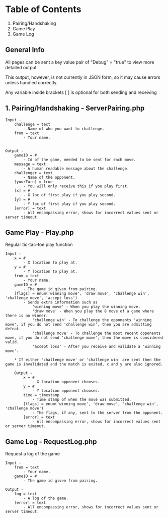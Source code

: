 # Table of Contents #
1. Pairing/Handshaking
2. Game Play
3. Game Log

## General Info ##
All pages can be sent a key value pair of "Debug" = "true" to view more detailed output 

This output, however, is not currently in JSON form, so it may cause errors unless handled correctly.

Any variable inside brackets [ ] is optional for both sending and receiving

## 1. Pairing/Handshaking - ServerPairing.php ##
	Input - 
		challenge = text
			- Name of who you want to challenge.
		from = text
			- Your name.


	Output -
		gameID = #
			- Id of the game, needed to be sent for each move.
		message = text
			- A human readable message about the challenge.
		challenger = text
			- Name of the opponent.
		[yourTurn] = true
			- You will only receive this if you play first.
		[x] = #
			- X loc of first play if you play second.
		[y] = #
			- Y loc of first play if you play second.
		[error] = text
			- All encompassing error, shows for incorrect values sent or server timeout.

## Game Play - Play.php ##
Regular tic-tac-toe play function

	Input -
		x = #
			- X location to play at.
		y = #
			- Y location to play at.
		from = text
			- Your name.
		gameID = #
			- The game id given from pairing.
		[flags] = enum('winning move', 'draw move', 'challenge win', 'challenge move', 'accept loss')
			- Sends extra information such as
				'winning move' - When you play the winning move.
				'draw move' - When you play the 8 move of a game where there is no winner.
				'challenge win' - To challenge the opponents 'winning move', if you do not send 'challenge win', then you are admitting defeat.
				'challenge move' - To challenge the most recent opponents move, if you do not send 'challenge move', then the move is considered valid.
				'accept loss' - After you receive and validate a 'winning move'.

		* If either 'challenge move' or 'challenge win' are sent then the game is invalidated and the match is exited, x and y are also ignored.

		Output - 
			x = #
				- X location opponent chooses.
			y = #
				- Y location opponent chooses.
 			time = timestamp
				- Time stamp of when the move was submitted.
			[flags] = enum('winning move', 'draw move', 'challenge win', 'challenge move')
				- The flags, if any, sent to the server from the opponent.
			[error] = text
				- All encompassing error, shows for incorrect values sent or server timeout.

## Game Log - RequestLog.php ##
Request a log of the game

	Input -
		from = text
			- Your name.
		gameID = #
			- The game id given from pairing.
		
	Output - 
		log = text
			- A log of the game.
		[error] = text
			- All encompassing error, shows for incorrect values sent or server timeout.